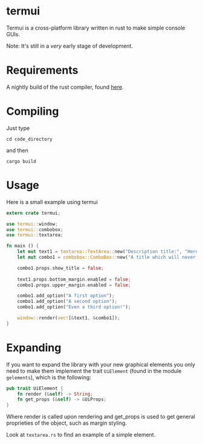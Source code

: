 # termui

Termui is a cross-platform library written in rust to make simple console GUIs.

Note: It's still in a _very_ early stage of development.

# Requirements

A nightly build of the rust compiler, found [here](https://www.rust-lang.org/en-US/downloads.html).

# Compiling

Just type

```
cd code_directory
```
and then
```
cargo build
```

# Usage

Here is a small example using termui

```rust
extern crate termui;

use termui::window;
use termui::combobox;
use termui::textarea;

fn main () {
    let mut text1 = textarea::TextArea::new("Description title:", "Here are some options! \n".to_string());
    let mut combo1 = combobox::ComboBox::new("A title which will never be displayed :(");

    combo1.props.show_title = false;
    
    text1.props.bottom_margin.enabled = false;
    combo1.props.upper_margin.enabled = false;

    combo1.add_option("A first option");
    combo1.add_option("A second option");
    combo1.add_option("Even a third option!");

    window::render(vec![&text1, &combo1]);
}
```

# Expanding

If you want to expand the library with your new graphical elements you only need to make them implement the trait ```UiElement``` (found in the module ```gelements```), which is the following:

```rust
pub trait UiElement {
    fn render (&self) -> String;
    fn get_props (&self) -> &UiProps;
}
```

Where render is called upon rendering and get_props is used to get general proprieties of the object, such as margin styling.

Look at ```textarea.rs``` to find an example of a simple element.
